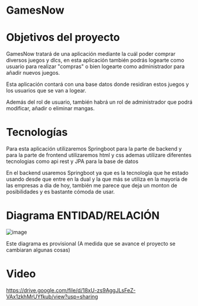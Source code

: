 # GamesNow
# Objetivos del proyecto

GamesNow tratará de una aplicación mediante la cuál poder comprar diversos juegos y dlcs, en esta aplicación también podrás logearte como usuario para realizar "compras" o bien logearte como administrador para añadir nuevos juegos.

Esta aplicación contará con una base datos donde residiran estos juegos y los usuarios que se van a logear.

Además del rol de usuario, también habrá un rol de administrador que podrá modificar, añadir o eliminar mangas.

# Tecnologías

Para esta aplicación utilizaremos Springboot para la parte de backend y para la parte de frontend utilizaremos html y css ademas utilizare diferentes tecnologias como api rest y JPA para la base de datos

En el backend usaremos Springboot ya que es la tecnología que he estado usando desde que entre en la dual y la que más se utiliza en la mayoría de las empresas a dia de hoy, también me parece que deja un monton de posibilidades y es bastante cómoda de usar.

# Diagrama ENTIDAD/RELACIÓN

![image](https://user-images.githubusercontent.com/113984517/233948073-934e47c5-0ebb-4d7b-9a12-c5e7a1f2d6bf.png)

Este diagrama es provisional (A medida que se avance el proyecto se cambiaran algunas cosas)

# Video

https://drive.google.com/file/d/18xU-zs9AggJLsFeZ-VAx1zkhMrUYfkub/view?usp=sharing
